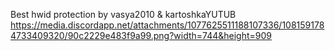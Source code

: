 Best hwid protection by vasya2010 & kartoshkaYUTUB
https://media.discordapp.net/attachments/1077625511188107336/1081591784733409320/90c2229e483f9a99.png?width=744&height=909
